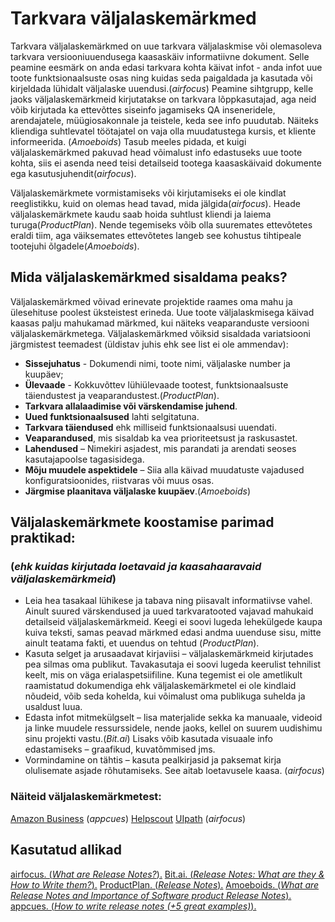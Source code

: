 # Tarkvara väljalaskemärkmed

Tarkvara väljalaskemärkmed on uue tarkvara väljalaskmise või olemasoleva tarkvara versiooniuuendusega kaasaskäiv informatiivne dokument. Selle peamine eesmärk on anda edasi tarkvara kohta käivat infot - anda infot uue toote funktsionaalsuste osas ning kuidas seda paigaldada ja kasutada või kirjeldada lühidalt väljalaske uuendusi.(*airfocus*) Peamine sihtgrupp, kelle jaoks väljalaskemärkmeid kirjutatakse on tarkvara lõppkasutajad, aga neid võib kirjutada ka ettevõttes siseinfo jagamiseks QA inseneridele, arendajatele, müügiosakonnale ja teistele, keda see info puudutab. Näiteks kliendiga suhtlevatel töötajatel on vaja olla muudatustega kursis, et kliente informeerida. (*Amoeboids*) Tasub meeles pidada, et kuigi väljalaskemärkmed pakuvad head võimalust info edastuseks uue toote kohta, siis ei asenda need teisi detailseid tootega kaasaskäivaid dokumente ega kasutusjuhendit(*airfocus*).  

Väljalaskemärkmete vormistamiseks või kirjutamiseks ei ole kindlat reeglistikku, kuid on olemas head tavad, mida jälgida(*airfocus*). Heade väljalaskemärkmete kaudu saab hoida suhtlust kliendi ja laiema turuga(*ProductPlan*). Nende tegemiseks võib olla suuremates ettevõtetes eraldi tiim, aga väiksemates ettevõtetes langeb see kohustus tihtipeale tootejuhi õlgadele(*Amoeboids*).  

## Mida väljalaskemärkmed sisaldama peaks? 
Väljalaskemärkmed võivad erinevate projektide raames oma mahu ja ülesehituse poolest üksteistest erineda. Uue toote väljalaskmisega käivad kaasas palju mahukamad märkmed, kui näiteks veaparanduste versiooni väljalaskemärkmetega. Väljalaskemärkmed võiksid sisaldada variatsiooni järgmistest teemadest (üldistav juhis ehk see list ei ole ammendav):
- **Sissejuhatus** - Dokumendi nimi, toote nimi, väljalaske number ja kuupäev;
- **Ülevaade**  - Kokkuvõttev lühiülevaade tootest, funktsionaalsuste täiendustest ja veaparandustest.(*ProductPlan*).
- **Tarkvara allalaadimise või värskendamise juhend**.
- **Uued funktsionaalsused** lahti selgitatuna.
- **Tarkvara täiendused** ehk milliseid funktsionaalsusi uuendati.
- **Veaparandused**, mis sisaldab ka vea prioriteetsust ja raskusastet.
- **Lahendused** – Nimekiri asjadest, mis parandati ja arendati seoses kasutajapoolse tagasisidega.
- **Mõju muudele aspektidele** – Siia alla käivad muudatuste vajadused konfiguratsioonides, riistvaras või muus osas.
- **Järgmise plaanitava väljalaske kuupäev**.(*Amoeboids*)

## Väljalaskemärkmete koostamise parimad praktikad: 
### (*ehk kuidas kirjutada loetavaid ja kaasahaaravaid väljalaskemärkmeid*)
- Leia hea tasakaal lühikese ja tabava  ning piisavalt informatiivse vahel. Ainult suured värskendused ja uued tarkvaratooted vajavad mahukaid detailseid väljalaskemärkmeid. Keegi ei soovi lugeda lehekülgede kaupa kuiva teksti, samas peavad märkmed edasi andma uuenduse sisu, mitte ainult teatama fakti, et uuendus on tehtud (*ProductPlan*).
- Kasuta selget ja arusaadavat kirjaviisi – väljalaskemärkmeid kirjutades pea silmas oma publikut. Tavakasutaja ei soovi lugeda keerulist tehnilist keelt, mis on väga erialaspetsiifiline. Kuna tegemist ei ole ametlikult raamistatud dokumendiga ehk väljalaskemärkmetel ei ole kindlaid nõudeid, võib seda kohelda, kui võimalust oma publikuga suhelda ja usaldust luua. 
- Edasta infot mitmekülgselt – lisa materjalide sekka ka manuaale, videoid ja linke muudele ressurssidele, nende jaoks, kellel on suurem uudishimu sinu projekti vastu.(*Bit.ai*) Lisaks võib kasutada visuaale info edastamiseks – graafikud, kuvatõmmised jms.
- Vormindamine on tähtis – kasuta pealkirjasid ja paksemat kirja olulisemate asjade rõhutamiseks. See aitab loetavusele kaasa. (*airfocus*) 

### Näiteid väljalaskemärkmetest:
[Amazon Business](https://business.amazon.com/en/discover-more/release-notes) (*appcues*) 
[Helpscout](https://www.helpscout.com/blog/march-2022-release-notes/)
[UIpath](https://docs.uipath.com/release-notes/other/latest) (*airfocus*)


## Kasutatud allikad
[airfocus. (_What are Release Notes?_).](https://airfocus.com/glossary/what-are-release-notes/) 
[Bit.ai. (_Release Notes: What are they & How to Write them?_).](https://blog.bit.ai/writing-release-notes/) 
[ProductPlan. (_Release Notes_).](https://www.productplan.com/glossary/release-notes/#:~:text=A%20release%20note%20refers%20to,included%20in%20a%20product%20update.) 
[Amoeboids. (_What are Release Notes and Importance of Software product Release Notes_).](https://amoeboids.com/blog/importance-of-release-notes/) 
[appcues. (_How to write release notes (+5 great examples)_).](https://www.appcues.com/blog/release-notes-examples) 